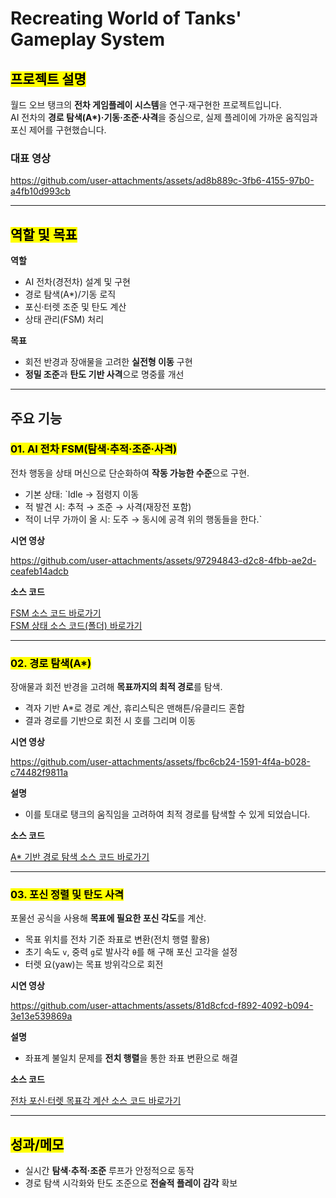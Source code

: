 # Recreating World of Tanks' Gameplay System

## <mark>프로젝트 설명</mark>
월드 오브 탱크의 **전차 게임플레이 시스템**을 연구·재구현한 프로젝트입니다.  
AI 전차의 **경로 탐색(A\*)·기동·조준·사격**을 중심으로, 실제 플레이에 가까운 움직임과 포신 제어를 구현했습니다.

### 대표 영상
<!-- GitHub user-attachments 링크 + YouTube 링크 추가 -->

https://github.com/user-attachments/assets/ad8b889c-3fb6-4155-97b0-a4fb10d993cb

---

## <mark>역할 및 목표</mark>

**역할**
- AI 전차(경전차) 설계 및 구현
- 경로 탐색(A\*)/기동 로직
- 포신·터렛 조준 및 탄도 계산
- 상태 관리(FSM) 처리

**목표**
- 회전 반경과 장애물을 고려한 **실전형 이동** 구현
- **정밀 조준**과 **탄도 기반 사격**으로 명중률 개선

---

## 주요 기능

### <mark>01. AI 전차 FSM(탐색·추적·조준·사격)</mark>
전차 행동을 상태 머신으로 단순화하여 **작동 가능한 수준**으로 구현.
- 기본 상태: `Idle → 점령지 이동
- 적 발견 시: 추적 → 조준 → 사격(재장전 포함)
- 적이 너무 가까이 올 시: 도주 → 동시에 공격
위의 행동들을 한다.`

**시연 영상**

https://github.com/user-attachments/assets/97294843-d2c8-4fbb-ae2d-ceafeb14adcb

**소스 코드**  

[FSM 소스 코드 바로가기](https://github.com/dkglee/Recreating-World-of-Tanks-Gameplay-System/blob/main/Source/MyProject/deulee/LightTank/Character/FSM/Private/ACLightTankFSM.cpp) <br>
[FSM 상태 소스 코드(폴더) 바로가기](https://github.com/dkglee/Recreating-World-of-Tanks-Gameplay-System/tree/main/Source/MyProject/deulee/LightTank/Character/FSM/State/Private)

---

### <mark>02. 경로 탐색(A\*)</mark>
장애물과 회전 반경을 고려해 **목표까지의 최적 경로**를 탐색.
- 격자 기반 A\*로 경로 계산, 휴리스틱은 맨해튼/유클리드 혼합
- 결과 경로를 기반으로 회전 시 호를 그리며 이동

**시연 영상**



https://github.com/user-attachments/assets/fbc6cb24-1591-4f4a-b028-c74482f9811a



**설명**
- 이를 토대로 탱크의 움직임을 고려하여 최적 경로를 탐색할 수 있게 되었습니다.

**소스 코드**  

[A\* 기반 경로 탐색 소스 코드 바로가기](https://github.com/dkglee/LocalTankFinal/blob/main/Source/MyProject/deulee/LightTank/Pathfinding/Private/UAStarPathFinding.cpp)

---

### <mark>03. 포신 정렬 및 탄도 사격</mark>
포물선 공식을 사용해 **목표에 필요한 포신 각도**를 계산.
- 목표 위치를 전차 기준 좌표로 변환(전치 행렬 활용)  
- 초기 속도 `v`, 중력 `g`로 발사각 `θ`를 해 구해 포신 고각을 설정  
- 터렛 요(yaw)는 목표 방위각으로 회전

**시연 영상**  

https://github.com/user-attachments/assets/81d8cfcd-f892-4092-b094-3e13e539869a


**설명**
- 좌표계 불일치 문제를 **전치 행렬**을 통한 좌표 변환으로 해결

**소스 코드**  

[전차 포신·터렛 목표각 계산 소스 코드 바로가기](https://github.com/dkglee/LocalTankFinal/blob/main/Source/MyProject/deulee/LightTank/Character/FSM/State/Private/UTankTopAlignmentState.cpp)

---

## <mark>성과/메모</mark>
- 실시간 **탐색·추적·조준** 루프가 안정적으로 동작
- 경로 탐색 시각화와 탄도 조준으로 **전술적 플레이 감각** 확보
